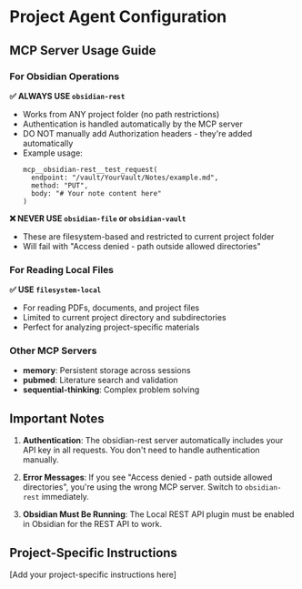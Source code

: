 # Project Agent Configuration

## MCP Server Usage Guide

### For Obsidian Operations
**✅ ALWAYS USE `obsidian-rest`**
- Works from ANY project folder (no path restrictions)
- Authentication is handled automatically by the MCP server
- DO NOT manually add Authorization headers - they're added automatically
- Example usage:
  ```
  mcp__obsidian-rest__test_request(
    endpoint: "/vault/YourVault/Notes/example.md",
    method: "PUT",
    body: "# Your note content here"
  )
  ```

**❌ NEVER USE `obsidian-file` or `obsidian-vault`**
- These are filesystem-based and restricted to current project folder
- Will fail with "Access denied - path outside allowed directories"

### For Reading Local Files
**✅ USE `filesystem-local`**
- For reading PDFs, documents, and project files
- Limited to current project directory and subdirectories
- Perfect for analyzing project-specific materials

### Other MCP Servers
- **memory**: Persistent storage across sessions
- **pubmed**: Literature search and validation
- **sequential-thinking**: Complex problem solving

## Important Notes

1. **Authentication**: The obsidian-rest server automatically includes your API key in all requests. You don't need to handle authentication manually.

2. **Error Messages**: If you see "Access denied - path outside allowed directories", you're using the wrong MCP server. Switch to `obsidian-rest` immediately.

3. **Obsidian Must Be Running**: The Local REST API plugin must be enabled in Obsidian for the REST API to work.

## Project-Specific Instructions
[Add your project-specific instructions here]
